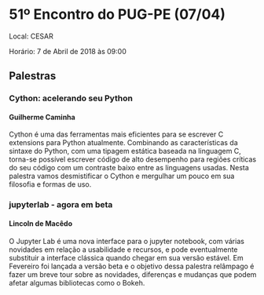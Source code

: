 # 51º Encontro do PUG-PE (07/04)

Local:  CESAR 

Horário:  7 de Abril de 2018 às 09:00 

## Palestras

### Cython: acelerando seu Python
#### Guilherme Caminha
Cython é uma das ferramentas mais eficientes para se escrever C extensions para Python atualmente. Combinando as características da sintaxe do Python, com uma tipagem estática baseada na linguagem C, torna-se possível escrever código de alto desempenho para regiões críticas do seu código com um contraste baixo entre as linguagens usadas.
Nesta palestra vamos desmistificar o Cython e mergulhar um pouco em sua filosofia e formas de uso. 

### jupyterlab - agora em beta
#### Lincoln de Macêdo
O Jupyter Lab é uma nova interface para o jupyter notebook, com várias novidades em relação a usabilidade e recursos, e pode eventualmente substituir a interface clássica quando chegar em sua versão estável. Em Fevereiro foi lançada a versão beta e o objetivo dessa palestra relâmpago é fazer um breve tour sobre as novidades, diferenças e mudanças que podem afetar algumas bibliotecas como o Bokeh.

